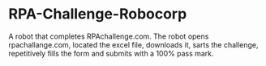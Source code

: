 # RPA-Challenge-Robocorp

 A robot that completes RPAchallenge.com. The robot opens rpachallange.com, located the excel file, downloads it, sarts the challenge, repetitively fills the form and submits with a 100% pass mark.
